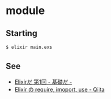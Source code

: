 # module

## Starting

```sh
$ elixir main.exs
```

## See

* [Elixirだ 第1回 - 基礎だ -](http://www.slideshare.net/Joe_noh/elixir-01)
* [Elixir の require, imoport, use - Qiita](http://qiita.com/taku_oka/items/61178122e7bd52188af1)
